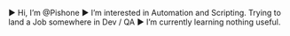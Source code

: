  ► Hi, I’m @Pishone
 ► I’m interested in Automation and Scripting. Trying to land a Job somewhere in Dev / QA
 ► I’m currently learning nothing useful.

<!---
Pishone/Pishone is a ✨ special ✨ repository because its `README.md` (this file) appears on your GitHub profile.
You can click the Preview link to take a look at your changes.
--->
